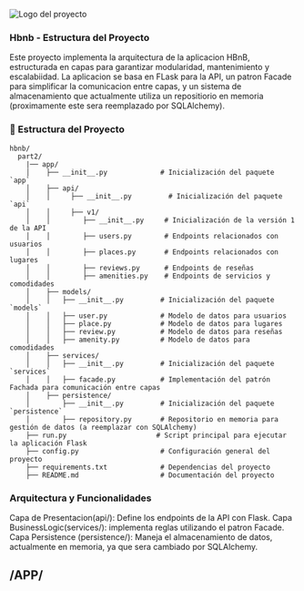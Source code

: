 ![Logo del proyecto](https://i.imgur.com/2Pq8eWY.png)


### Hbnb - Estructura del Proyecto

Este proyecto implementa la arquitectura de la aplicacion HBnB, estructurada en capas para garantizar modularidad, mantenimiento y escalabiidad. La aplicacion se basa en FLask para la API, un patron Facade para simplificar la comunicacion entre capas, y un sistema de almacenamiento que actualmente utiliza un repositiorio en memoria (proximamente este sera reemplazado por SQLAlchemy).

### 📂 Estructura del Proyecto

```
hbnb/
  part2/
    |── app/
    │    ├── __init__.py             # Inicialización del paquete `app`
    │    ├── api/
    │    │     ├── __init__.py         # Inicialización del paquete `api`
    │    │     ├── v1/
    │    │        ├── __init__.py     # Inicialización de la versión 1 de la API
    │    │        ├── users.py        # Endpoints relacionados con usuarios
    │    │        ├── places.py       # Endpoints relacionados con lugares
    │    │        ├── reviews.py      # Endpoints de reseñas
    │    │        ├── amenities.py    # Endpoints de servicios y comodidades
    │    ├── models/
    │    │   ├── __init__.py         # Inicialización del paquete `models`
    │    │   ├── user.py             # Modelo de datos para usuarios
    │    │   ├── place.py            # Modelo de datos para lugares
    │    │   ├── review.py           # Modelo de datos para reseñas
    │    │   ├── amenity.py          # Modelo de datos para comodidades
    │    ├── services/
    │    │   ├── __init__.py         # Inicialización del paquete `services`
    │    │   ├── facade.py           # Implementación del patrón Fachada para comunicación entre capas
    │    ├── persistence/
    │        ├── __init__.py         # Inicialización del paquete `persistence`
    │        ├── repository.py       # Repositorio en memoria para gestión de datos (a reemplazar con SQLAlchemy)
    ├── run.py                      # Script principal para ejecutar la aplicación Flask
    ├── config.py                    # Configuración general del proyecto
    ├── requirements.txt             # Dependencias del proyecto
    ├── README.md                    # Documentación del proyecto
```

### Arquitectura y Funcionalidades

Capa de Presentacion(api/): Define los endpoints de la API con Flask.
Capa BusinessLogic(services/): implementa reglas utilizando el patron Facade.
Capa Persistence (persistence/): Maneja el almacenamiento de datos, actualmente en memoria, ya que sera cambiado por SQLAlchemy.


## /APP/
